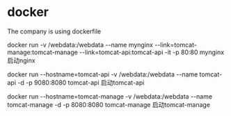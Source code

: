 # docker
The company is using dockerfile

docker run -v /webdata:/webdata --name mynginx --link=tomcat-manage:tomcat-manage --link=tomcat-api:tomcat-api -it -p 80:80 mynginx     启动nginx

docker run --hostname=tomcat-api -v /webdata:/webdata --name tomcat-api  -d -p 9080:8080 tomcat-api      								启动tomcat-api

docker run --hostname=tomcat-manage -v /webdata:/webdata --name tomcat-manage  -d -p 8080:8080 tomcat-manage      						启动tomcat-manage 
